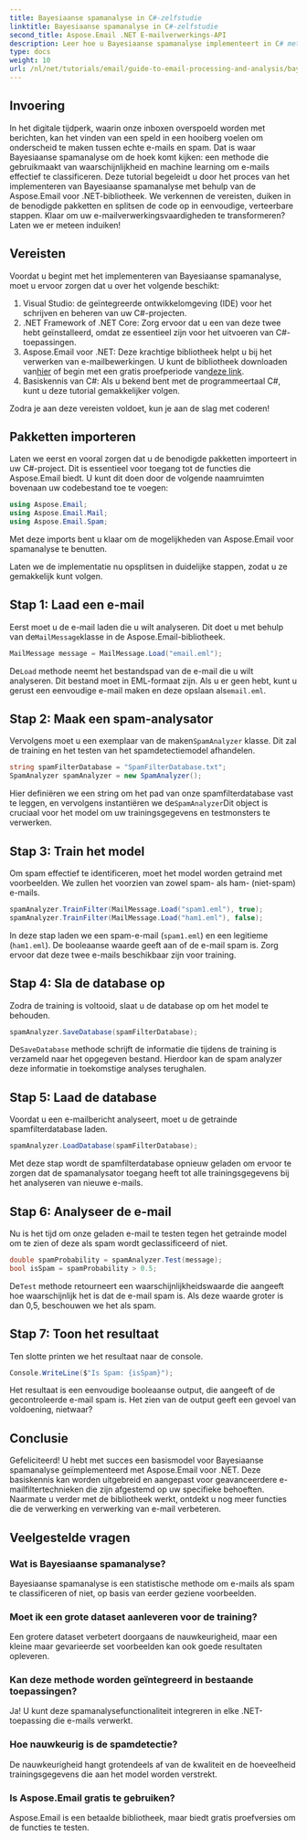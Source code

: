 ```yaml
---
title: Bayesiaanse spamanalyse in C#-zelfstudie
linktitle: Bayesiaanse spamanalyse in C#-zelfstudie
second_title: Aspose.Email .NET E-mailverwerkings-API
description: Leer hoe u Bayesiaanse spamanalyse implementeert in C# met Aspose.Email. Stapsgewijze tutorial met code-inzichten voor effectieve e-mailfiltering.
type: docs
weight: 10
url: /nl/net/tutorials/email/guide-to-email-processing-and-analysis/bayesian-spam-analysis-in-csharp/
---
```

## Invoering

In het digitale tijdperk, waarin onze inboxen overspoeld worden met berichten, kan het vinden van een speld in een hooiberg voelen om onderscheid te maken tussen echte e-mails en spam. Dat is waar Bayesiaanse spamanalyse om de hoek komt kijken: een methode die gebruikmaakt van waarschijnlijkheid en machine learning om e-mails effectief te classificeren. Deze tutorial begeleidt u door het proces van het implementeren van Bayesiaanse spamanalyse met behulp van de Aspose.Email voor .NET-bibliotheek. We verkennen de vereisten, duiken in de benodigde pakketten en splitsen de code op in eenvoudige, verteerbare stappen. Klaar om uw e-mailverwerkingsvaardigheden te transformeren? Laten we er meteen induiken!

## Vereisten

Voordat u begint met het implementeren van Bayesiaanse spamanalyse, moet u ervoor zorgen dat u over het volgende beschikt:

1. Visual Studio: de geïntegreerde ontwikkelomgeving (IDE) voor het schrijven en beheren van uw C#-projecten.
2. .NET Framework of .NET Core: Zorg ervoor dat u een van deze twee hebt geïnstalleerd, omdat ze essentieel zijn voor het uitvoeren van C#-toepassingen.
3. Aspose.Email voor .NET: Deze krachtige bibliotheek helpt u bij het verwerken van e-mailbewerkingen. U kunt de bibliotheek downloaden van[hier](https://releases.aspose.com/email/net/) of begin met een gratis proefperiode van[deze link](https://releases.aspose.com/).
4. Basiskennis van C#: Als u bekend bent met de programmeertaal C#, kunt u deze tutorial gemakkelijker volgen.

Zodra je aan deze vereisten voldoet, kun je aan de slag met coderen!

## Pakketten importeren

Laten we eerst en vooral zorgen dat u de benodigde pakketten importeert in uw C#-project. Dit is essentieel voor toegang tot de functies die Aspose.Email biedt. U kunt dit doen door de volgende naamruimten bovenaan uw codebestand toe te voegen:

```csharp
using Aspose.Email;
using Aspose.Email.Mail;
using Aspose.Email.Spam;
```

Met deze imports bent u klaar om de mogelijkheden van Aspose.Email voor spamanalyse te benutten.

Laten we de implementatie nu opsplitsen in duidelijke stappen, zodat u ze gemakkelijk kunt volgen.

## Stap 1: Laad een e-mail

 Eerst moet u de e-mail laden die u wilt analyseren. Dit doet u met behulp van de`MailMessage`klasse in de Aspose.Email-bibliotheek. 

```csharp
MailMessage message = MailMessage.Load("email.eml");
```

 De`Load` methode neemt het bestandspad van de e-mail die u wilt analyseren. Dit bestand moet in EML-formaat zijn. Als u er geen hebt, kunt u gerust een eenvoudige e-mail maken en deze opslaan als`email.eml`.

## Stap 2: Maak een spam-analysator

 Vervolgens moet u een exemplaar van de maken`SpamAnalyzer` klasse. Dit zal de training en het testen van het spamdetectiemodel afhandelen.

```csharp
string spamFilterDatabase = "SpamFilterDatabase.txt";
SpamAnalyzer spamAnalyzer = new SpamAnalyzer();
```

 Hier definiëren we een string om het pad van onze spamfilterdatabase vast te leggen, en vervolgens instantiëren we de`SpamAnalyzer`Dit object is cruciaal voor het model om uw trainingsgegevens en testmonsters te verwerken.

## Stap 3: Train het model

Om spam effectief te identificeren, moet het model worden getraind met voorbeelden. We zullen het voorzien van zowel spam- als ham- (niet-spam) e-mails.

```csharp
spamAnalyzer.TrainFilter(MailMessage.Load("spam1.eml"), true);
spamAnalyzer.TrainFilter(MailMessage.Load("ham1.eml"), false);
```

In deze stap laden we een spam-e-mail (`spam1.eml`) en een legitieme (`ham1.eml`). De booleaanse waarde geeft aan of de e-mail spam is. Zorg ervoor dat deze twee e-mails beschikbaar zijn voor training.

## Stap 4: Sla de database op

Zodra de training is voltooid, slaat u de database op om het model te behouden.

```csharp
spamAnalyzer.SaveDatabase(spamFilterDatabase);
```

 De`SaveDatabase` methode schrijft de informatie die tijdens de training is verzameld naar het opgegeven bestand. Hierdoor kan de spam analyzer deze informatie in toekomstige analyses terughalen.

## Stap 5: Laad de database

Voordat u een e-mailbericht analyseert, moet u de getrainde spamfilterdatabase laden.

```csharp
spamAnalyzer.LoadDatabase(spamFilterDatabase);
```

Met deze stap wordt de spamfilterdatabase opnieuw geladen om ervoor te zorgen dat de spamanalysator toegang heeft tot alle trainingsgegevens bij het analyseren van nieuwe e-mails.

## Stap 6: Analyseer de e-mail

Nu is het tijd om onze geladen e-mail te testen tegen het getrainde model om te zien of deze als spam wordt geclassificeerd of niet. 

```csharp
double spamProbability = spamAnalyzer.Test(message);
bool isSpam = spamProbability > 0.5;
```

 De`Test` methode retourneert een waarschijnlijkheidswaarde die aangeeft hoe waarschijnlijk het is dat de e-mail spam is. Als deze waarde groter is dan 0,5, beschouwen we het als spam.

## Stap 7: Toon het resultaat

Ten slotte printen we het resultaat naar de console.

```csharp
Console.WriteLine($"Is Spam: {isSpam}");
```

Het resultaat is een eenvoudige booleaanse output, die aangeeft of de gecontroleerde e-mail spam is. Het zien van de output geeft een gevoel van voldoening, nietwaar?

## Conclusie

Gefeliciteerd! U hebt met succes een basismodel voor Bayesiaanse spamanalyse geïmplementeerd met Aspose.Email voor .NET. Deze basiskennis kan worden uitgebreid en aangepast voor geavanceerdere e-mailfiltertechnieken die zijn afgestemd op uw specifieke behoeften. Naarmate u verder met de bibliotheek werkt, ontdekt u nog meer functies die de verwerking en verwerking van e-mail verbeteren.

## Veelgestelde vragen 

### Wat is Bayesiaanse spamanalyse?
Bayesiaanse spamanalyse is een statistische methode om e-mails als spam te classificeren of niet, op basis van eerder geziene voorbeelden.

### Moet ik een grote dataset aanleveren voor de training?
Een grotere dataset verbetert doorgaans de nauwkeurigheid, maar een kleine maar gevarieerde set voorbeelden kan ook goede resultaten opleveren.

### Kan deze methode worden geïntegreerd in bestaande toepassingen?
Ja! U kunt deze spamanalysefunctionaliteit integreren in elke .NET-toepassing die e-mails verwerkt.

### Hoe nauwkeurig is de spamdetectie?
De nauwkeurigheid hangt grotendeels af van de kwaliteit en de hoeveelheid trainingsgegevens die aan het model worden verstrekt.

### Is Aspose.Email gratis te gebruiken?
Aspose.Email is een betaalde bibliotheek, maar biedt gratis proefversies om de functies te testen.
